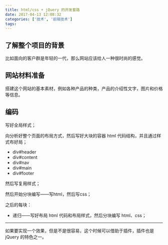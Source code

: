 ```yaml
---
title: html/css + jQuery 的开发套路
date: 2017-04-13 12:08:32
categories: ['技术', '前端技术']
tags:
---
```


## 了解整个项目的背景

比如面向的客户群是年轻的一代，那么网站应该给人一种很时尚的感觉。

## 网站材料准备

搭建这个网站的基本素材，例如各种产品的种类，产品的介绍性文字，图片和价格等信息。

## 编码

写好全局样式；

向分析好整个页面的布局方式，然后写好大块的容器 html 代码结构，并且通过样式布好局；

- div#header
- div#content
- div#nav
- div#main
- div#footer

然后写复用样式；

然后开始分块编写——写html，然后写css；

之后的每块：

- 递归——写好布局 html 代码和布局样式，然后分块编写 html、css；

---

如果要实现一个效果，但是不是很容易，这个时候可以借助于插件，插件也是 jQuery 的特色之一。
